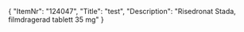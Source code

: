 {
  "ItemNr": "124047",
  "Title": "test",
  "Description": "Risedronat Stada, filmdragerad tablett 35 mg"
}